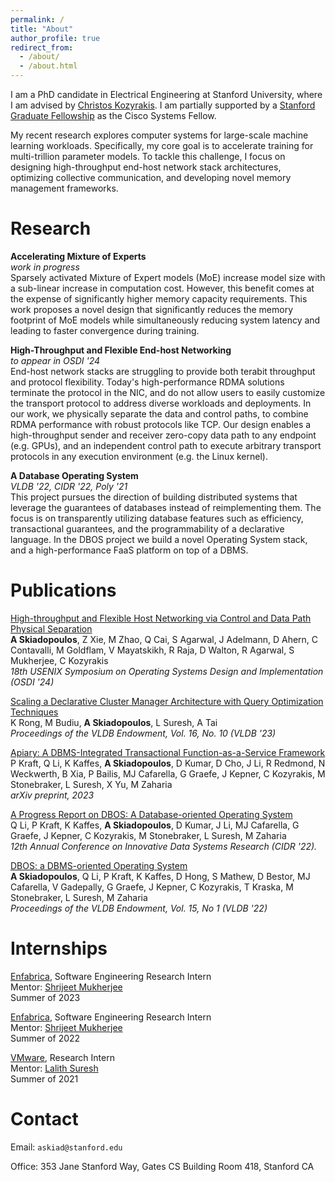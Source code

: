 ```yaml
---
permalink: /
title: "About"
author_profile: true
redirect_from:
  - /about/
  - /about.html
---
```


I am a PhD candidate in Electrical Engineering at Stanford University, where I am advised by [Christos Kozyrakis](https://web.stanford.edu/~kozyraki/). I am partially supported by a [Stanford Graduate Fellowship](https://vpge.stanford.edu/fellowships-funding/sgf) as the Cisco Systems Fellow.

My recent research explores computer systems for large-scale machine learning workloads.
Specifically, my core goal is to accelerate training for multi-trillion parameter models.
To tackle this challenge, I focus on designing high-throughput end-host network stack architectures, optimizing collective communication, and developing novel memory management frameworks.

Research
======
**Accelerating Mixture of Experts**\
*work in progress*\
Sparsely activated Mixture of Expert models (MoE) increase model size with a sub-linear increase in computation cost. However, this benefit comes at the expense of significantly higher memory capacity requirements. This work proposes a novel design that significantly reduces the memory footprint of MoE models while simultaneously reducing system latency and leading to faster convergence during training.

**High-Throughput and Flexible End-host Networking**\
*to appear in OSDI '24*\
End-host network stacks are struggling to provide both terabit throughput and protocol flexibility.
Today's high-performance RDMA solutions terminate the protocol in the NIC, and do not allow users to easily customize the transport protocol to address diverse workloads and deployments.
In our work, we physically separate the data and control paths, to combine RDMA performance with robust protocols like TCP.
Our design enables a high-throughput sender and receiver zero-copy data path to any endpoint (e.g. GPUs),
and an independent control path to execute arbitrary transport protocols in any execution environment (e.g. the Linux kernel).

**A Database Operating System**\
*VLDB '22, CIDR '22, Poly '21*\
This project pursues the direction of building distributed systems that leverage the guarantees of databases instead of reimplementing them.
The focus is on transparently utilizing database features such as efficiency, transactional guarantees, and the programmability of a declarative language.
In the DBOS project we build a novel Operating System stack, and a high-performance FaaS platform on top of a DBMS.


Publications
======

[High-throughput and Flexible Host Networking via Control and Data Path Physical Separation](#publications)\
**A Skiadopoulos**, Z Xie, M Zhao, Q Cai, S Agarwal, J Adelmann, D Ahern, C Contavalli, M Goldflam, V Mayatskikh, R Raja, D Walton, R Agarwal, S Mukherjee, C Kozyrakis\
*18th USENIX Symposium on Operating Systems Design and Implementation (OSDI '24)*

[Scaling a Declarative Cluster Manager Architecture with Query Optimization Techniques](https://dl.acm.org/doi/pdf/10.14778/3603581.3603599)\
K Rong, M Budiu, **A Skiadopoulos**, L Suresh, A Tai\
*Proceedings of the VLDB Endowment, Vol. 16, No. 10 (VLDB '23)*

[Apiary: A DBMS-Integrated Transactional Function-as-a-Service Framework](https://arxiv.org/pdf/2208.13068.pdf)\
P Kraft, Q Li, K Kaffes, **A Skiadopoulos**, D Kumar, D Cho, J Li, R Redmond, N Weckwerth, B Xia, P Bailis, MJ Cafarella, G Graefe, J Kepner, C Kozyrakis, M Stonebraker, L Suresh, X Yu, M Zaharia\
*arXiv preprint, 2023*

[A Progress Report on DBOS: A Database-oriented Operating System](files/dbos-cidr.pdf)\
Q Li, P Kraft, K Kaffes, **A Skiadopoulos**, D Kumar, J Li, MJ Cafarella, G Graefe, J Kepner, C Kozyrakis, M Stonebraker, L Suresh, M Zaharia\
*12th Annual Conference on Innovative Data Systems Research (CIDR '22).*

[DBOS: a DBMS-oriented Operating System](https://dl.acm.org/doi/pdf/10.14778/3485450.3485454)\
**A Skiadopoulos**, Q Li, P Kraft, K Kaffes, D Hong, S Mathew, D Bestor, MJ Cafarella, V Gadepally, G Graefe, J Kepner, C Kozyrakis, T Kraska, M Stonebraker, L Suresh, M Zaharia\
*Proceedings of the VLDB Endowment, Vol. 15, No 1 (VLDB '22)*


Internships
======
[Enfabrica](https://enfabrica.net/), Software Engineering Research Intern\
Mentor: [Shrijeet Mukherjee](https://www.linkedin.com/in/shrijeet-mukherjee-b275/)\
Summer of 2023

[Enfabrica](https://enfabrica.net/), Software Engineering Research Intern\
Mentor: [Shrijeet Mukherjee](https://www.linkedin.com/in/shrijeet-mukherjee-b275/)\
Summer of 2022

[VMware](https://www.vmware.com/), Research Intern\
Mentor: [Lalith Suresh](https://lalith.in/about/)\
Summer of 2021


Contact
======

Email:
<code class="language-plaintext"><span>a</span><span style="display:none;">HIDDEN</span><span>s</span><span>k</span><span style="display:none;">HIDDEN</span><span>i</span><span>a</span><span style="display:none;">HIDDEN</span><span>d</span><span>@</span><span>s</span><span style="display:none;">HIDDEN</span><span>tanf</span><span style="display:none;">HIDDEN</span><span>ord</span><span>.</span><span>edu</span></code>

Office: 353 Jane Stanford Way, Gates CS Building Room 418, Stanford CA

